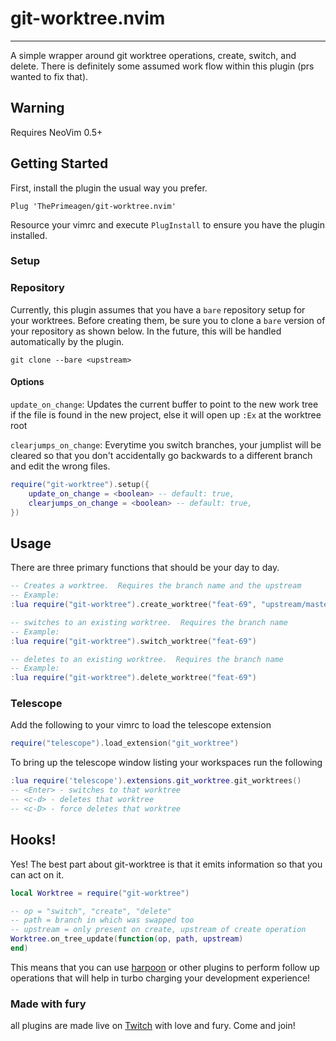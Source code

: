 # git-worktree.nvim
----

A simple wrapper around git worktree operations, create, switch, and delete.
There is definitely some assumed work flow within this plugin (prs wanted to
fix that).

## Warning
Requires NeoVim 0.5+

## Getting Started
First, install the plugin the usual way you prefer.

```
Plug 'ThePrimeagen/git-worktree.nvim'
```

Resource your vimrc and execute `PlugInstall` to ensure you have the plugin
installed.

### Setup

### Repository

Currently, this plugin assumes that you have a `bare` repository setup for your worktrees. Before creating them, be sure you to clone a `bare` version of your repository as shown below. In the future, this will be handled automatically by the plugin.

```
git clone --bare <upstream>
```

#### Options
`update_on_change`: Updates the current buffer to point to the new work tree if
the file is found in the new project, else it will open up `:Ex` at the
worktree root

`clearjumps_on_change`: Everytime you switch branches, your jumplist will be
cleared so that you don't accidentally go backwards to a different branch and
edit the wrong files.

```lua
require("git-worktree").setup({
    update_on_change = <boolean> -- default: true,
    clearjumps_on_change = <boolean> -- default: true,
})
```

## Usage
There are three primary functions that should be your day to day.

```lua
-- Creates a worktree.  Requires the branch name and the upstream
-- Example:
:lua require("git-worktree").create_worktree("feat-69", "upstream/master")

-- switches to an existing worktree.  Requires the branch name
-- Example:
:lua require("git-worktree").switch_worktree("feat-69")

-- deletes to an existing worktree.  Requires the branch name
-- Example:
:lua require("git-worktree").delete_worktree("feat-69")
```

### Telescope

Add the following to your vimrc to load the telescope extension
```lua
require("telescope").load_extension("git_worktree")
```

To bring up the telescope window listing your workspaces run the following
```lua
:lua require('telescope').extensions.git_worktree.git_worktrees()
-- <Enter> - switches to that worktree
-- <c-d> - deletes that worktree
-- <c-D> - force deletes that worktree
```

## Hooks!
Yes!  The best part about git-worktree is that it emits information so that you
can act on it.

```lua
local Worktree = require("git-worktree")

-- op = "switch", "create", "delete"
-- path = branch in which was swapped too
-- upstream = only present on create, upstream of create operation
Worktree.on_tree_update(function(op, path, upstream)
end)
```

This means that you can use [harpoon](https://github.com/ThePrimeagen/harpoon)
or other plugins to perform follow up operations that will help in turbo
charging your development experience!

### Made with fury
all plugins are made live on [Twitch](https://twitch.tv/ThePrimeagen) with love
and fury.  Come and join!


